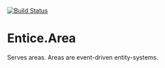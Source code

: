 [![Build Status](https://travis-ci.org/entice/cynosure.svg)](https://travis-ci.org/entice/area)

Entice.Area
========

Serves areas. Areas are event-driven entity-systems.
